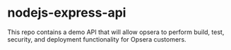 # nodejs-express-api
This repo contains a demo API that will allow opsera to perform build, test, security, and deployment functionality for Opsera customers.
